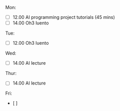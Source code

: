 

Mon:
- [ ] 12.00 AI programming project tutorials (45 mins)
- [ ] 14.00 Oh3 luento

Tue:
- [ ] 12.00 Oh3 luento

Wed:
- [ ] 14.00 AI lecture

Thur:
- [ ] 14.00 AI lecture

Fri:
- [ ] 

